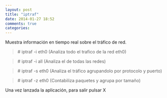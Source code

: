 ```yaml
---
layout: post
title: "iptraf"
date: 2014-01-27 18:52
comments: true
categories: 
---
```

Muestra información en tiempo real sobre el tráfico de red. 

>\# iptraf -i eth0 (Analiza todo el trafico de la red eth0)

>\# iptraf -i all (Analiza el de todas las redes)

>\# iptraf -s eth0 (Analiza el tráfico agrupandolo por protocolo y puerto)

>\# iptraf -z eth0 (Contabiliza paquetes y agrupa por tamaño)

Una vez lanzada la aplicación, para salir pulsar X

